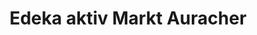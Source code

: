 ---
title: "Edeka aktiv Markt Auracher"
url: /gueglingen/edeka-aktiv-markt-auracher/
shop: Supermarkt
---